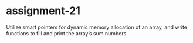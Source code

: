 # assignment-21
Utilize smart pointers for dynamic memory allocation of an array, and write functions to fill and print the array’s sum numbers.
